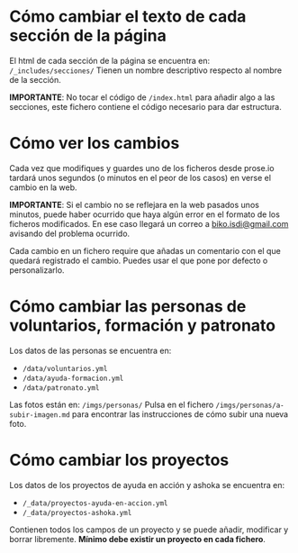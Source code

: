 # Cómo cambiar el texto de cada sección de la página
El html de cada sección de la página se encuentra en: `/_includes/secciones/`
Tienen un nombre descriptivo respecto al nombre de la sección.

**IMPORTANTE**: No tocar el código de `/index.html` para añadir algo a las secciones, este fichero contiene el código necesario para dar estructura.

# Cómo ver los cambios
Cada vez que modifiques y guardes uno de los ficheros desde prose.io tardará unos segundos (o minutos en el peor de los casos) en verse el cambio en la web. 

**IMPORTANTE**: Si el cambio no se reflejara en la web pasados unos minutos, puede haber ocurrido que haya algún error en el formato de los ficheros modificados. En ese caso llegará un correo a biko.isdi@gmail.com avisando del problema ocurrido.

Cada cambio en un fichero require que añadas un comentario con el que quedará registrado el cambio. Puedes usar el que pone por defecto o personalizarlo.

# Cómo cambiar las personas de voluntarios, formación y patronato
Los datos de las personas se encuentra en:
* `/data/voluntarios.yml`
* `/data/ayuda-formacion.yml`
* `/data/patronato.yml`

Las fotos están en: `/imgs/personas/`
Pulsa en el fichero `/imgs/personas/a-subir-imagen.md` para encontrar las instrucciones de cómo subir una nueva foto.

# Cómo cambiar los proyectos
Los datos de los proyectos de ayuda en acción y ashoka se encuentra en:
* `/_data/proyectos-ayuda-en-accion.yml`
* `/_data/proyectos-ashoka.yml`

Contienen todos los campos de un proyecto y se puede añadir, modificar y borrar libremente. **Mínimo debe existir un proyecto en cada fichero**.